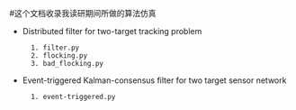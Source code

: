 #这个文档收录我读研期间所做的算法仿真

+ Distributed filter for two-target tracking problem
	
		1. filter.py
		2. flocking.py
		3. bad_flocking.py
	
+ Event-triggered Kalman-consensus filter for two target sensor network

		1. event-triggered.py
